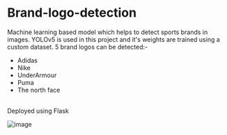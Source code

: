 # Brand-logo-detection

Machine learning based model which helps to detect sports brands in images. YOLOv5 is used in this project and it's weights are trained using a custom dataset. 5 brand logos can be detected:- <br/>
* Adidas <br/>
* Nike <br/>
* UnderArmour <br/>
* Puma <br/>
* The north face <br/>
<br/>
Deployed using Flask


![image](https://user-images.githubusercontent.com/71927343/183719522-3d8d462a-3948-4b7d-be2b-53f47dac1501.jpg)
